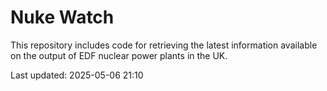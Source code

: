 # Nuke Watch

This repository includes code for retrieving the latest information available on the output of EDF nuclear power plants in the UK.

Last updated: 2025-05-06 21:10